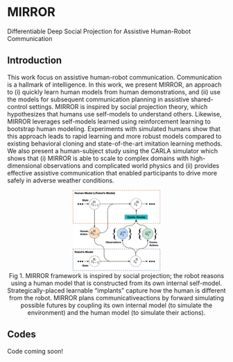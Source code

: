 # MIRROR
Differentiable Deep Social Projection for Assistive Human-Robot Communication

## Introduction

This work focus on assistive human-robot communication. Communication is a hallmark of intelligence. In this work, we present MIRROR, an approach to (i) quickly learn human models from human demonstrations, and (ii) use the models for subsequent communication planning in assistive shared-control settings. MIRROR is inspired by social projection theory, which hypothesizes that humans use self-models to understand others. Likewise, MIRROR leverages self-models learned using reinforcement learning to bootstrap human modeling. Experiments with simulated humans show that this approach leads to rapid learning and more robust models compared to existing behavioral cloning and state-of-the-art imitation learning methods. We also present a human-subject study using the CARLA simulator which shows that (i) MIRROR is able to scale to complex domains with high-dimensional observations and complicated world physics and (ii) provides effective assistive communication that enabled participants to drive more safely in adverse weather conditions. 

<p align="center">
  <img src="https://github.com/clear-nus/MIRROR/blob/main/mirror.png?raw=true" width="40%">
  <br />
  <span>Fig 1. MIRROR framework is inspired by social projection; the robot reasons using a human model that is constructed from its own internal self-model. Strategically-placed learnable “implants” capture how the human is different from the robot. MIRROR plans communicativeactions by forward simulating possible futures by coupling its own internal  model (to simulate the environment) and the human model (to simulate their actions).</span>
</p>

## Codes
Code coming soon!

